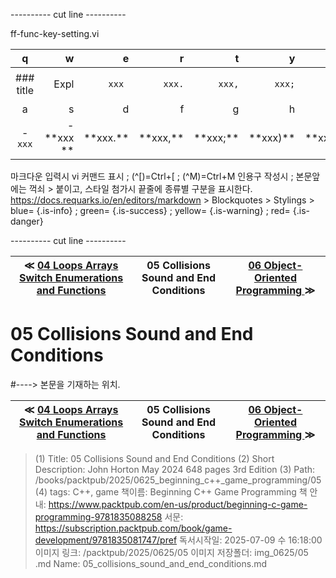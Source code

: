
---------- cut line ----------

ff-func-key-setting.vi

| q     | w     | e     | r     | t     | y     | u     | i     | o     | p     |
:------:|------:|------:|------:|------:|------:|------:|------:|------:|------:|
|### title | ``` ``` Expl| `xxx `|`xxx.`|`xxx,`|`xxx;`|`xxx)`|`xxx:`|`xxx}`| 없 음 |
| a     | s     | d     | f     | g     | h     | j     | k     | l     |
|- `xxx`|- \*\*xxx \*\*| \*\*xxx.\*\*| \*\*xxx,\*\*| \*\*xxx;\*\*| \*\*xxx)\*\*| \*\*xxx:\*\*| \*\*xxx}\*\*|

마크다운 입력시 vi 커맨드 표시 ; (^[)=Ctrl+[ ; (^M)=Ctrl+M
인용구 작성시 ; 본문앞에는 꺽쇠 > 붙이고, 스타일 첨가시 끝줄에 종류별 구분을 표시한다.
https://docs.requarks.io/en/editors/markdown > Blockquotes > Stylings >
blue= {.is-info} ; green= {.is-success} ; yellow= {.is-warning} ; red= {.is-danger}

---------- cut line ----------

| ≪ [ 04 Loops Arrays Switch Enumerations and Functions ](/books/packtpub/2025/0625_beginning_c++_game_programming/04) | 05 Collisions Sound and End Conditions | [ 06 Object-Oriented Programming ](/books/packtpub/2025/0625_beginning_c++_game_programming/06) ≫ |
|:----:|:----:|:----:|

# 05 Collisions Sound and End Conditions
#----> 본문을 기재하는 위치.



| ≪ [ 04 Loops Arrays Switch Enumerations and Functions ](/books/packtpub/2025/0625_beginning_c++_game_programming/04) | 05 Collisions Sound and End Conditions | [ 06 Object-Oriented Programming ](/books/packtpub/2025/0625_beginning_c++_game_programming/06) ≫ |
|:----:|:----:|:----:|

> (1) Title: 05 Collisions Sound and End Conditions
> (2) Short Description: John Horton May 2024 648 pages 3rd Edition
> (3) Path: /books/packtpub/2025/0625_beginning_c++_game_programming/05
> (4) tags: C++, game
> 책이름: Beginning C++ Game Programming
> 책 안내: https://www.packtpub.com/en-us/product/beginning-c-game-programming-9781835088258
> 서문: https://subscription.packtpub.com/book/game-development/9781835081747/pref
> 독서시작일: 2025-07-09 수 16:18:00
> 이미지 링크: /packtpub/2025/0625/05
> 이미지 저장폴더: img_0625/05
> .md Name: 05_collisions_sound_and_end_conditions.md

